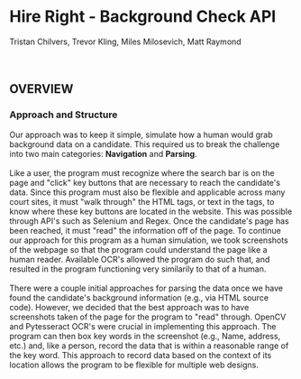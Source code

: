 # Hire Right - Background Check API
Tristan Chilvers, Trevor Kling, Miles Milosevich, Matt Raymond
<br/><br/><br/>

## OVERVIEW
### Approach and Structure
Our approach was to keep it simple, simulate how a human would grab background data on a candidate. This required us to break the challenge into two main categories: **Navigation** and **Parsing**. 
<br/><br/>
Like a user, the program must recognize where the search bar is on the page and "click" key buttons that are necessary to reach the candidate's data. Since this program must also be flexible and applicable across many court sites, it must "walk through" the HTML tags, or text in the tags, to know where these key buttons are located in the website. This was possible through API's such as Selenium and Regex. Once the candidate's page has been reached, it must "read" the information off of the page. To continue our approach for this program as a human simulation, we took screenshots of the webpage so that the program could understand the page like a human reader. Available OCR's allowed the program do such that, and resulted in the program functioning very similarily to that of a human.
<br/><br/>
There were a couple initial approaches for parsing the data once we have found the candidate's background information (e.g., via HTML source code). However, we decided that the best approach was to have screenshots taken of the page for the program to "read" through. OpenCV and Pytesseract OCR's were crucial in implementing this approach. The program can then box key words in the screenshot (e.g., Name, address, etc.) and, like a person, record the data that is within a reasonable range of the key word. This approach to record data based on the context of its location allows the program to be flexible for multiple web designs.

